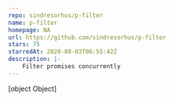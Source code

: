 ```yaml
---
repo: sindresorhus/p-filter
name: p-filter
homepage: NA
url: https://github.com/sindresorhus/p-filter
stars: 75
starredAt: 2020-08-03T06:55:42Z
description: |-
    Filter promises concurrently
---
```


[object Object]
